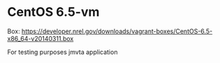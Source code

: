 CentOS 6.5-vm
===============

Box:
https://developer.nrel.gov/downloads/vagrant-boxes/CentOS-6.5-x86_64-v20140311.box

For testing purposes jmvta application



